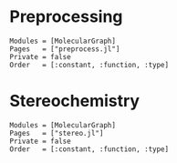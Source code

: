 
# Preprocessing

```@autodocs
Modules = [MolecularGraph]
Pages   = ["preprocess.jl"]
Private = false
Order   = [:constant, :function, :type]
```


# Stereochemistry

```@autodocs
Modules = [MolecularGraph]
Pages   = ["stereo.jl"]
Private = false
Order   = [:constant, :function, :type]
```
